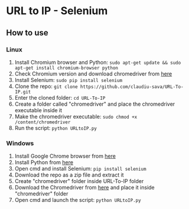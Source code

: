 # URL to IP - Selenium

## How to use
### Linux
1. Install Chromium browser and Python: ``sudo apt-get update && sudo apt-get install chromium-browser python``
2. Check Chromium version and download chromedriver from [here](https://chromedriver.chromium.org/downloads)
2. Install Selenium: ``sudo pip install selenium``
3. Clone the repo: ``git clone https://github.com/claudiu-sava/URL-To-IP.git``
4. Enter the cloned folder: ``cd URL-To-IP``
5. Create a folder called "chromedriver" and place the chromedriver executable inside it
5. Make the chromedriver executable: ``sudo chmod +x /content/chromedriver``
6. Run the script: ``python URLtoIP.py``

### Windows
1. Install Google Chrome browser from [here](https://www.google.com/intl/ro/chrome/)
2. Install Python from [here](https://www.python.org/)
3. Open cmd and install Selenium: ``pip install selenium``
4. Download the repo as a zip file and extract it
5. Create "chromedriver" folder inside URL-To-IP folder
6. Download the Chromedriver from [here](https://chromedriver.chromium.org/downloads) and place it inside "chromedriver" folder
7. Open cmd and launch the script: ``python URLtoIP.py``

